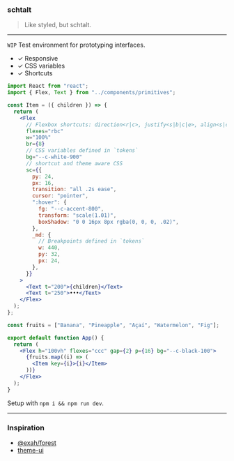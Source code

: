 ### schtalt

> Like styled, but schtalt.

---

`WIP` Test environment for prototyping interfaces.

- ✓ Responsive
- ✓ CSS variables
- ✓ Shortcuts

```jsx
import React from "react";
import { Flex, Text } from "../components/primitives";

const Item = ({ children }) => {
  return (
    <Flex
      // Flexbox shortcuts: direction<r|c>, justify<s|b|c|e>, align<s|c|e>
      flexes="rbc"
      w="100%"
      br={8}
      // CSS variables defined in `tokens`
      bg="--c-white-900"
      // shortcut and theme aware CSS
      sc={{
        py: 24,
        px: 16,
        transition: "all .2s ease",
        cursor: "pointer",
        ":hover": {
          fg: "--c-accent-800",
          transform: "scale(1.01)",
          boxShadow: "0 0 16px 8px rgba(0, 0, 0, .02)",
        },
        _md: {
          // Breakpoints defined in `tokens`
          w: 440,
          py: 32,
          px: 24,
        },
      }}
    >
      <Text t="200">{children}</Text>
      <Text t="250">•••</Text>
    </Flex>
  );
};

const fruits = ["Banana", "Pineapple", "Açaí", "Watermelon", "Fig"];

export default function App() {
  return (
    <Flex h="100vh" flexes="ccc" gap={2} p={16} bg="--c-black-100">
      {fruits.map((i) => (
        <Item key={i}>{i}</Item>
      ))}
    </Flex>
  );
}
```

Setup with `npm i && npm run dev`.

---

### Inspiration

- [@exah/forest](https://github.com/exah/forest)
- [theme-ui](https://github.com/system-ui/theme-ui)
